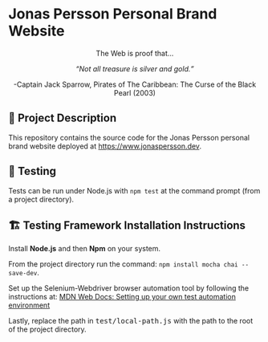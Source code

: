 # Jonas Persson Personal Brand Website

<p align="center">The Web is proof that...<br></p>
<p align="center"><em><q>Not all treasure is silver and gold.</q></em></p>
<p align="center">-Captain Jack Sparrow, Pirates of The Caribbean: The Curse of the Black Pearl (2003)</p>

## 🚀 Project Description
This repository contains the source code for the Jonas Persson personal brand website deployed at https://www.jonaspersson.dev.

## 🦺 Testing
Tests can be run under Node.js with `npm test` at the command prompt (from a project directory).

## 🏗️ Testing Framework Installation Instructions

Install **Node.js** and then **Npm** on your system.

From the project directory run the command: ```npm install mocha chai --save-dev```.

Set up the Selenium-Webdriver browser automation tool by following the instructions at: 
<a href="https://developer.mozilla.org/en-US/docs/Learn/Tools_and_testing/Cross_browser_testing/Your_own_automation_environment">MDN Web Docs: Setting up your own test automation environment</a>

Lastly, replace the path in <samp>test/local-path.js</samp> with the path to the root of the project directory.